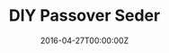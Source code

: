 ---
title: DIY Passover Seder
summary: An example of linking directly to an external project website using `external_link`.
tags:
- Jewish Community
date: "2016-04-27T00:00:00Z"

# Optional external URL for project (replaces project detail page).
external_link: https://youtu.be/-1Kv6X8-2bs

image:
  caption: Photo by Jewish Graduate Student Network
  focal_point: Smart
---